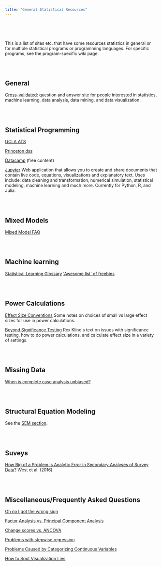 ```yaml
---
title: "General Statistical Resources"
---
```

<br>
<br>
<br>

This is a list of sites etc. that have some resources statistics in general or for multiple statistical programs or programming languages. For specific programs, see the program-specific wiki page.

<br>
<br>

## General

[Cross-validated](http://stats.stackexchange.com/): question and answer site for people interested in statistics, machine learning, data analysis, data mining, and data visualization.

<br>
<br>

## Statistical Programming

[UCLA ATS](http://www.ats.ucla.edu/stat/)

[Princeton dss](http://dss.princeton.edu/online_help/)

[Datacamp](https://www.datacamp.com/) (free content)

[Jupyter](http://jupyter.org/) Web application that allows you to create and share documents that contain live code, equations, visualizations and explanatory text. Uses include: data cleaning and transformation, numerical simulation, statistical modeling, machine learning and much more. Currently for Python, R, and Julia.

<br>
<br>

## Mixed Models

[Mixed Model FAQ](https://bbolker.github.io/mixedmodels-misc/glmmFAQ.html)

<br>
<br>

## Machine learning

[Statistical Learning Glossary](http://alumni.media.mit.edu/~tpminka/statlearn/glossary/glossary.html)
['Awesome list' of freebies](https://github.com/josephmisiti/awesome-machine-learning/blob/master/books.md)

<br>
<br>

## Power Calculations

[Effect Size Conventions](http://core.ecu.edu/psyc/wuenschk/docs30/EffectSizeConventions.pdf) Some notes on choices of small vs large effect sizes for use in power calculations.

[Beyond Significance Testing](http://www.apa.org/pubs/books/4316151.aspx) Rex Kline's text on issues with significance testing, how to do power calculations, and calculate effect size in a variety of settings.

<br>
<br>

## Missing Data

[When is complete case analysis unbiased?](http://thestatsgeek.com/2013/07/06/when-is-complete-case-analysis-unbiased/)

<br>
<br>

## Structural Equation Modeling

See the [SEM section](https://github.com/CSCAR/Resources/wiki/SEM).

<br>
<br>

## Suveys

[How Big of a Problem is Analytic Error in Secondary Analyses of Survey Data?](http://journals.plos.org/plosone/article?id=10.1371%2Fjournal.pone.0158120) West et al. (2016)

<br>
<br>

## Miscellaneous/Frequently Asked Questions

[Oh no I got the wrong sign](http://www.stat.columbia.edu/~gelman/stuff_for_blog/oh_no_I_got_the_wrong_sign.pdf)

[Factor Analysis vs. Principal Component Analysis](http://stats.stackexchange.com/questions/1576/what-are-the-differences-between-factor-analysis-and-principal-component-analysi)

[Change scores vs. ANCOVA](http://m-clark.github.io/docs/lord/)

[Problems with stepwise regression](http://www.stata.com/support/faqs/statistics/stepwise-regression-problems/)


[Problems Caused by Categorizing Continuous Variables](http://biostat.mc.vanderbilt.edu/wiki/Main/CatContinuous)

[How to Spot Visualization Lies](https://flowingdata.com/2017/02/09/how-to-spot-visualization-lies/)
